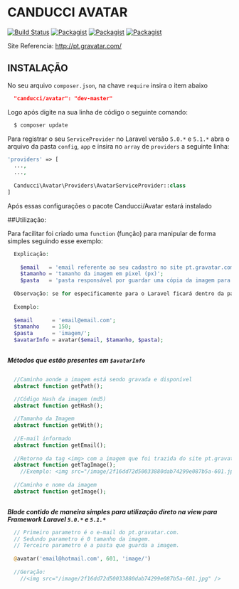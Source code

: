 # CANDUCCI AVATAR

[![Build Status](https://travis-ci.org/netdragoon/avatar.svg?branch=master)](https://travis-ci.org/netdragoon/avatar)
[![Packagist](https://img.shields.io/packagist/dt/canducci/avatar.svg?style=flat)](https://packagist.org/packages/canducci/avatar)
[![Packagist](https://img.shields.io/packagist/l/canducci/avatar.svg)](https://packagist.org/packages/canducci/avatar)
[![Packagist](https://img.shields.io/packagist/v/canducci/avatar.svg)](https://packagist.org/packages/canducci/avatar)

Site Referencia: http://pt.gravatar.com/

## INSTALAÇÃO

No seu arquivo `composer.json`, na chave `require` insira o item abaixo

```JSON
  "canducci/avatar": "dev-master"
```

Logo após digite na sua linha de código o seguinte comando:

```PHP
  $ composer update
```

Para registrar o seu `ServiceProvider` no Laravel versão `5.0.*` e `5.1.*` abra o arquivo da pasta `config`, `app` e insira no `array` de `providers` a seguinte linha:

```PHP
'providers' => [
  ...,
  ...,
  
  Canducci\Avatar\Providers\AvatarServiceProvider::class
]  
```

Após essas configurações o pacote Canducci/Avatar estará instalado

##Utilização:

Para facilitar foi criado uma `function` (função) para manipular de forma simples seguindo esse exemplo:

```PHP
  Explicação:
  
    $email   = 'email referente ao seu cadastro no site pt.gravatar.com';
    $tamanho = 'tamanho da imagem em pixel (px)';
    $pasta   = 'pasta responsável por guardar uma cópia da imagem para otimização de tráfego de sua rede'
               
  Observação: se for especificamente para o Laravel ficará dentro da pasta `public` a pasta da imagem
  
  Exemplo:
  
  $email      = 'email@email.com';
  $tamanho    = 150;
  $pasta      = 'imagem/';
  $avatarInfo = avatar($email, $tamanho, $pasta);
  
```

___Métodos que estão presentes em `$avatarInfo`___

```PHP

  //Caminho aonde a imagem está sendo gravada e disponível
  abstract function getPath();

  //Código Hash da imagem (md5)      
  abstract function getHash();
  
  //Tamanho da Imagem
  abstract function getWith();
  
  //E-mail informado
  abstract function getEmail();
  
  //Retorno da tag <img> com a imagem que foi trazida do site pt.gravatar.com
  abstract function getTagImage();
    //Exemplo: <img src="/image/2f16dd72d50033880dab74299e087b5a-601.jpg" /> 'Dados fictios
  
  //Caminho e nome da imagem
  abstract function getImage();
    
```

___Blade contido de maneira simples para utilização direto na view para Framework Laravel `5.0.*` e `5.1.*`___

```PHP
  // Primeiro parametro é o e-mail do pt.gravatar.com.
  // Sedundo parametro é 0 tamanho da imagem.
  // Terceiro parametro é a pasta que guarda a imagem.
  
  @avatar('email@hotmail.com', 601, 'image/')
  
  //Geração:
    //<img src="/image/2f16dd72d50033880dab74299e087b5a-601.jpg" />
  
```

